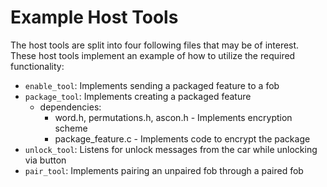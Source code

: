 # Example Host Tools
The host tools are split into four following files that may be of interest.
These host tools implement an example of how to utilize the required functionality:

* `enable_tool`: Implements sending a packaged feature to a fob
* `package_tool`: Implements creating a packaged feature
    - dependencies: 
        - word.h, permutations.h, ascon.h - Implements encryption scheme
        - package_feature.c - Implements code to encrypt the package
* `unlock_tool`: Listens for unlock messages from the car while unlocking via button
* `pair_tool`: Implements pairing an unpaired fob through a paired fob

